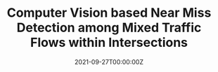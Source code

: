 ---
title:  Computer Vision based Near Miss Detection among Mixed Traffic Flows within Intersections

summary: Intersection safety stands as a paramount concern within the realm of transportation and urban planning. In this study, we propose a computer vision-based framework designed to estimate the 3D positions of vehicles and pedestrians from traffic videos. Notably, our approach does not necessitate the availability of ground truth 3D bounding boxes for training purposes. The derived 3D information enables the calculation of traffic flow velocities and directions, thus empowering us to identify potential near-miss incidents among road users.

tags:
  - Research
date: '2021-09-27T00:00:00Z'

# Optional external URL for project (replaces project detail page).
external_link: ''

image:
  caption: Photo by rawpixel on Unsplash
  focal_point: Smart

links:
  - icon: video
    icon_pack: custom
    name: poster
    url: uploads/NJDOTResearchShowcase-Gong.pdf

url_code: ''
url_pdf: ''
url_slides: ''
url_video: ''

# Slides (optional).
#   Associate this project with Markdown slides.
#   Simply enter your slide deck's filename without extension.
#   E.g. `slides = "example-slides"` references `content/slides/example-slides.md`.
#   Otherwise, set `slides = ""`.
# slides: example
---